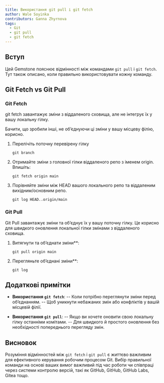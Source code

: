 ```yaml
---
title: Використання git pull і git fetch
author: Wale Soyinka
contributors: Ganna Zhyrnova
tags:
  - Git
  - git pull
  - git fetch
---
```


## Вступ

Цей Gemstone пояснює відмінності між командами `git pull` і `git fetch`. Тут також описано, коли правильно використовувати кожну команду.

## Git Fetch vs Git Pull

### Git Fetch

git fetch завантажує зміни з віддаленого сховища, але не інтегрує їх у вашу локальну гілку.

Бачити, що зробили інші, не об’єднуючи ці зміни у вашу місцеву філію, корисно.

1. Перелічіть поточну перевірену гілку
   ```
   git branch
   ```
2. Отримайте зміни з головної гілки віддаленого репо з іменем origin. Впишіть:
   ```
   git fetch origin main
   ```
3. Порівняйте зміни між HEAD вашого локального репо та віддаленим вихідним/основним репо.
   ```
   git log HEAD..origin/main
   ```

### Git Pull

Git Pull завантажує зміни та об’єднує їх у вашу поточну гілку.
Це корисно для швидкого оновлення локальної гілки змінами з віддаленого сховища.

1. Витягнути та об’єднати зміни\*\*:
   ```
   git pull origin main
   ```
2. Перегляньте об’єднані зміни\*\*:
   ```
   git log
   ```

## Додаткові примітки

- **Використання `git fetch`**:
  \-- Коли потрібно переглянути зміни перед об’єднанням.
  \-- Щоб уникнути небажаних змін або конфліктів у вашій місцевій філії.

- **Використання `git pull`**:
  \-- Якщо ви хочете оновити свою локальну гілку останніми комітами.
  \-- Для швидкого й простого оновлення без необхідності попереднього перегляду змін.

## Висновок

Розуміння відмінностей між `git fetch` і `git pull` є життєво важливим для ефективного керування робочим процесом Git. Вибір правильної команди на основі ваших вимог важливий під час роботи чи співпраці через системи контролю версій, такі як GitHub, GitHub, GitHub Labs, Gitea тощо.
